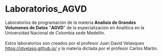 # Laboratorios_AGVD
Laboratorios de programación de la materia <b>Analisis de Grandes Volumenes de Datos</b> "<b>AGVD</b>" de la especialización en Analitica en la Universidad Nacional de Colombia sede Medellín.<br/><br/>
Estos laboratorios son creados por el profesor Juan David Velasques https://jdvelasq.github.io/ y la materia dictada por el profesor Carlos Martin.
